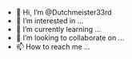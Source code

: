 - 👋 Hi, I’m @Dutchmeister33rd
- 👀 I’m interested in ...
- 🌱 I’m currently learning ...
- 💞️ I’m looking to collaborate on ...
- 📫 How to reach me ...

<!---
Dutchmeister33rd/Dutchmeister33rd is a ✨ special ✨ repository because its `README.md` (this file) appears on your GitHub profile.
You can click the Preview link to take a look at your changes.
--->
